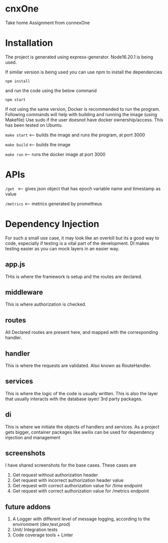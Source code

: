 # cnxOne
Take home Assignment from connexOne


# Installation
The project is generated using express-generator. Node16.20.1 is being used.

If similar version is being used you can use npm to install the dependencies 

`npm install`

and run the code using the below command 

`npm start`

If not using the same version, Docker is recommended to run the program. Following commands will help with building and running the image (using Makefile)
Use sudo if the user doesnot have docker ownership/access. This has been tested on Ubuntu. 

`make start` <-- builds the image and runs the program, at port 3000

`make build` <-- builds the image 

`make run`   <-- runs the docker image at port 3000


# APIs 
`/get `      <-- gives json object that has epoch variable name and timestamp as value

`/metrics`   <-- metrics generated by prometheus


# Dependency Injection
For such a small use case, it may look like an overkill but its a good way to code, especially if testing is a vital part of the development.
DI makes testing easier as you can mock layers in an easier way. 


## app.js 
THis is where the framework is setup and the routes are declared. 

## middleware
This is where authorization is checked. 

## routes
All Declared routes are present here, and mapped with the corresponding handler. 

## handler 
This is where the requests are validated. Also known as RouteHandler. 

## services
This is where the logic of the code is usually written. This is also the layer that usually interacts with the database layer/ 3rd party packages. 

## di 
This is where we initiate the objects of handlers and services. As a project gets bigger, container packages like awilix can be used for dependency injection and management 

## screenshots 
I have shared screenshots for the base cases. These cases are 
1. Get request without authorization header 
2. Get request with incorrect authorization header value 
3. Get request with correct authorization value for /time endpoint 
4. Get request with correct authorization value for /metrics endpoint


## future addons 
1. A Logger with different level of message logging, according to the environment (dev,test,prod)
2. Unit/ Integration tests 
3. Code coverage tools + Linter 